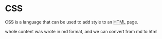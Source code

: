# CSS

CSS is a language that can be used to add style to an [HTML](/wiki/HTML) page.

whole content was wrote in md format, and we can convert from md to html
